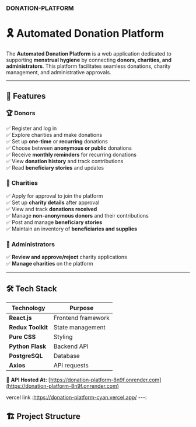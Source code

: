 ### DONATION-PLATFORM
# 🎗️ Automated Donation Platform

The **Automated Donation Platform** is a web application dedicated to supporting **menstrual hygiene** by connecting **donors, charities, and administrators**. This platform facilitates seamless donations, charity management, and administrative approvals.

---

## 🚀 Features

### 🏆 **Donors**
✅ Register and log in  
✅ Explore charities and make donations  
✅ Set up **one-time** or **recurring** donations  
✅ Choose between **anonymous or public** donations  
✅ Receive **monthly reminders** for recurring donations  
✅ View **donation history** and track contributions  
✅ Read **beneficiary stories** and updates  

### 🏥 **Charities**
✅ Apply for approval to join the platform  
✅ Set up **charity details** after approval  
✅ View and track **donations received**  
✅ Manage **non-anonymous donors** and their contributions  
✅ Post and manage **beneficiary stories**  
✅ Maintain an inventory of **beneficiaries and supplies**  

### 🔧 **Administrators**
✅ **Review and approve/reject** charity applications  
✅ **Manage charities** on the platform  

---

## 🛠️ Tech Stack

| Technology    | Purpose |
|--------------|---------|
| **React.js** | Frontend framework |
| **Redux Toolkit** | State management |
| **Pure CSS** | Styling |
| **Python Flask** | Backend API |
| **PostgreSQL** | Database |
| **Axios** | API requests |


📌 **API Hosted At:** [https://donation-platform-8n9f.onrender.com](https://donation-platform-8n9f.onrender.com)  

vercel link :https://donation-platform-cyan.vercel.app/
---:

## 🏗️ Project Structure

